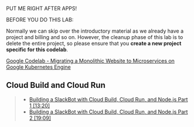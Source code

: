 PUT ME RIGHT AFTER APPS!

BEFORE YOU DO THIS LAB:

Normally we can skip over the introductory material as we already have a project and billing and so on.  However, the cleanup phase of this lab is to delete the entire project, so please ensure that you **create a new project specific for this codelab**.

[Google Codelab - Migrating a Monolithic Website to Microservices on Google Kubernetes Engine](https://codelabs.developers.google.com/codelabs/cloud-monolith-to-microservices-gke)


## Cloud Build and Cloud Run

> * [Building a SlackBot with Cloud Build, Cloud Run, and Node.js Part 1 [13:20]](https://youtu.be/kYUUEvBT4Ms)
> * [Building a SlackBot with Cloud Build, Cloud Run, and Node.js Part 2 [19:09]](https://youtu.be/xpPTR05Bxdc)
